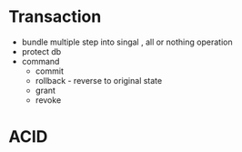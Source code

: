 # Transaction
- bundle multiple step into singal , all or nothing operation
- protect db
- command
  - commit
  - rollback  - reverse to original state
  - grant
  - revoke
# ACID
